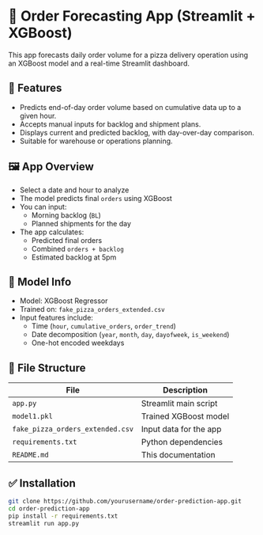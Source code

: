 # 🍕 Order Forecasting App (Streamlit + XGBoost)

This app forecasts daily order volume for a pizza delivery operation using an XGBoost model and a real-time Streamlit dashboard.

## 🔧 Features

- Predicts end-of-day order volume based on cumulative data up to a given hour.
- Accepts manual inputs for backlog and shipment plans.
- Displays current and predicted backlog, with day-over-day comparison.
- Suitable for warehouse or operations planning.

## 🖼️ App Overview

- Select a date and hour to analyze
- The model predicts final `orders` using XGBoost
- You can input:
  - Morning backlog (`BL`)
  - Planned shipments for the day
- The app calculates:
  - Predicted final orders
  - Combined `orders + backlog`
  - Estimated backlog at 5pm

## 🧪 Model Info

- Model: XGBoost Regressor
- Trained on: `fake_pizza_orders_extended.csv`
- Input features include:
  - Time (`hour`, `cumulative_orders`, `order_trend`)
  - Date decomposition (`year`, `month`, `day`, `dayofweek`, `is_weekend`)
  - One-hot encoded weekdays

## 📁 File Structure

| File | Description |
|------|-------------|
| `app.py` | Streamlit main script |
| `model1.pkl` | Trained XGBoost model |
| `fake_pizza_orders_extended.csv` | Input data for the app |
| `requirements.txt` | Python dependencies |
| `README.md` | This documentation |

## ✅ Installation

```bash
git clone https://github.com/yourusername/order-prediction-app.git
cd order-prediction-app
pip install -r requirements.txt
streamlit run app.py
